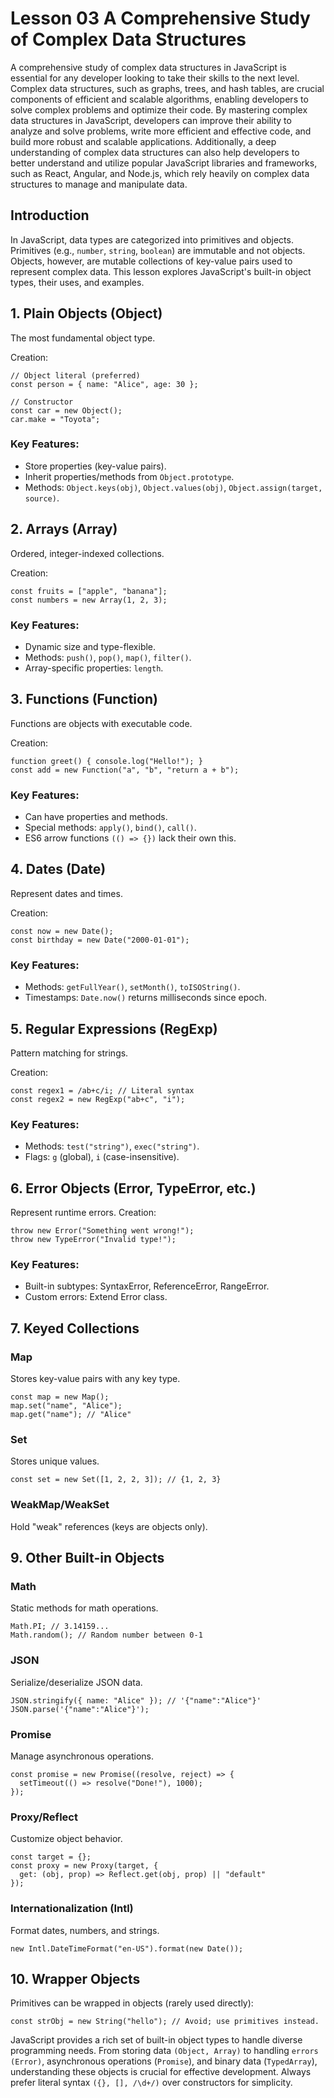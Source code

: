# Lesson 03 A Comprehensive Study of Complex Data Structures
A comprehensive study of complex data structures in JavaScript is essential for any developer looking to take their skills to the next level. Complex data structures, such as graphs, trees, and hash tables, are crucial components of efficient and scalable algorithms, enabling developers to solve complex problems and optimize their code. By mastering complex data structures in JavaScript, developers can improve their ability to analyze and solve problems, write more efficient and effective code, and build more robust and scalable applications. Additionally, a deep understanding of complex data structures can also help developers to better understand and utilize popular JavaScript libraries and frameworks, such as React, Angular, and Node.js, which rely heavily on complex data structures to manage and manipulate data.

## Introduction
In JavaScript, data types are categorized into primitives and objects. Primitives (e.g., ```number```, ```string```, ```boolean```) are immutable and not objects. Objects, however, are mutable collections of key-value pairs used to represent complex data. This lesson explores JavaScript's built-in object types, their uses, and examples.


## 1. Plain Objects (Object)
The most fundamental object type.

Creation:

```
// Object literal (preferred)
const person = { name: "Alice", age: 30 };

// Constructor
const car = new Object();
car.make = "Toyota";

```

### Key Features:

- Store properties (key-value pairs).
- Inherit properties/methods from ```Object.prototype```.
- Methods: ```Object.keys(obj)```, ```Object.values(obj)```, ```Object.assign(target, source)```.

## 2. Arrays (Array)

Ordered, integer-indexed collections.

Creation:

```
const fruits = ["apple", "banana"];
const numbers = new Array(1, 2, 3);
```

### Key Features:

- Dynamic size and type-flexible.
- Methods: ```push()```, ```pop()```, ```map()```, ```filter()```.
- Array-specific properties: ```length```.


## 3. Functions (Function)

Functions are objects with executable code.

Creation:

```
function greet() { console.log("Hello!"); }
const add = new Function("a", "b", "return a + b");
```

### Key Features:

- Can have properties and methods.
- Special methods: ```apply()```, ```bind()```, ```call()```.
- ES6 arrow functions ```(() => {})``` lack their own this.

## 4. Dates (Date)
Represent dates and times.

Creation:
```
const now = new Date();
const birthday = new Date("2000-01-01");
```

### Key Features:
- Methods: ```getFullYear()```, ```setMonth()```, ```toISOString()```.
- Timestamps: ```Date.now()``` returns milliseconds since epoch.

## 5. Regular Expressions (RegExp)
Pattern matching for strings.

Creation:
```
const regex1 = /ab+c/i; // Literal syntax
const regex2 = new RegExp("ab+c", "i");
```

### Key Features:
- Methods: ```test("string")```, ```exec("string")```.
- Flags: ```g``` (global), ```i``` (case-insensitive).


## 6. Error Objects (Error, TypeError, etc.)
Represent runtime errors.
Creation:

```
throw new Error("Something went wrong!");
throw new TypeError("Invalid type!");
```

### Key Features:
- Built-in subtypes: SyntaxError, ReferenceError, RangeError.
- Custom errors: Extend Error class.

## 7. Keyed Collections

### Map
Stores key-value pairs with any key type.

```
const map = new Map();
map.set("name", "Alice");
map.get("name"); // "Alice"
```

### Set
Stores unique values.
```
const set = new Set([1, 2, 2, 3]); // {1, 2, 3}
```

### WeakMap/WeakSet
Hold "weak" references (keys are objects only).

## 9. Other Built-in Objects

### Math
Static methods for math operations.

```
Math.PI; // 3.14159...
Math.random(); // Random number between 0-1
```

### JSON
Serialize/deserialize JSON data.

```
JSON.stringify({ name: "Alice" }); // '{"name":"Alice"}'
JSON.parse('{"name":"Alice"}');
```

### Promise
Manage asynchronous operations.

```
const promise = new Promise((resolve, reject) => {
  setTimeout(() => resolve("Done!"), 1000);
});
```

### Proxy/Reflect
Customize object behavior.

```
const target = {};
const proxy = new Proxy(target, {
  get: (obj, prop) => Reflect.get(obj, prop) || "default"
});
```

### Internationalization (Intl)
Format dates, numbers, and strings.

```
new Intl.DateTimeFormat("en-US").format(new Date());
```

## 10. Wrapper Objects
Primitives can be wrapped in objects (rarely used directly):

```
const strObj = new String("hello"); // Avoid; use primitives instead.
```
JavaScript provides a rich set of built-in object types to handle diverse programming needs. From storing data ```(Object, Array)``` to handling ```errors (Error)```, asynchronous operations (```Promise```), and binary data (```TypedArray```), understanding these objects is crucial for effective development. Always prefer literal syntax ```({}, [], /\d+/)``` over constructors for simplicity.

